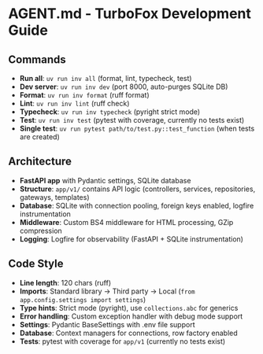# AGENT.md - TurboFox Development Guide

## Commands
- **Run all**: `uv run inv all` (format, lint, typecheck, test)
- **Dev server**: `uv run inv dev` (port 8000, auto-purges SQLite DB)
- **Format**: `uv run inv format` (ruff format)
- **Lint**: `uv run inv lint` (ruff check)
- **Typecheck**: `uv run inv typecheck` (pyright strict mode)
- **Test**: `uv run inv test` (pytest with coverage, currently no tests exist)
- **Single test**: `uv run pytest path/to/test.py::test_function` (when tests are created)

## Architecture
- **FastAPI app** with Pydantic settings, SQLite database
- **Structure**: `app/v1/` contains API logic (controllers, services, repositories, gateways, templates)
- **Database**: SQLite with connection pooling, foreign keys enabled, logfire instrumentation
- **Middleware**: Custom BS4 middleware for HTML processing, GZip compression
- **Logging**: Logfire for observability (FastAPI + SQLite instrumentation)

## Code Style
- **Line length**: 120 chars (ruff)
- **Imports**: Standard library → Third party → Local (`from app.config.settings import settings`)
- **Type hints**: Strict mode (pyright), use `collections.abc` for generics
- **Error handling**: Custom exception handler with debug mode support
- **Settings**: Pydantic BaseSettings with .env file support
- **Database**: Context managers for connections, row factory enabled
- **Tests**: pytest with coverage for `app/v1` (currently no tests exist)
